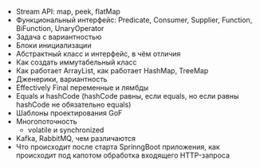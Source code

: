 - Stream API: map, peek, flatMap
- Функциональный интерфейс: Predicate, Consumer, Supplier, Function, BiFunction, UnaryOperator
- Задача с вариантностью
- Блоки инициализации
- Абстрактный класс и интерфейс, в чём отличия
- Как создать иммутабельный класс
- Как работает ArrayList, как работает HashMap, TreeMap
- Дженерики, вариантность
- Effectively Final переменные и лямбды
- Equals и hashCode (hashCode равны, если equals, но если равны hashCode не обязательно equals)
- Шаблоны проектирования GoF
- Многопоточность
	- volatile и synchronized
- Kafka, RabbitMQ, чем различаются
- Что происходит после старта SprinngBoot приложения, как происходит под капотом обработка входящего HTTP-запроса